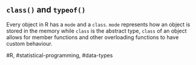 ## `class()` and `typeof()`
Every object in R has a `mode` and a `class`. `mode` represents how an object is stored in the memory while `class` is the abstract type, `class` of an object allows for member functions and other overloading functions to have custom behaviour.

#R, #statistical-programming, #data-types

